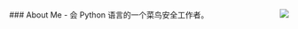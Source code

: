 <img align="right" src="https://github-readme-stats.vercel.app/api?username=Arrowzzzzzz&count_private=true&show_icons=true&hide=prs" />
### About Me
- 会 Python 语言的一个菜鸟安全工作者。
